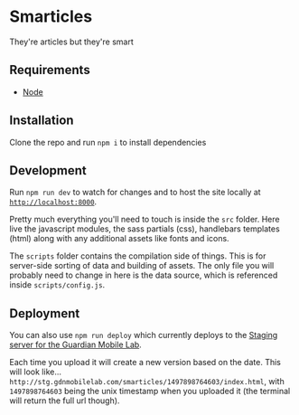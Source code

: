 # Smarticles

They're articles but they're smart

## Requirements
- [Node](https://nodejs.org/en/download/)

## Installation
Clone the repo and run `npm i` to install dependencies

## Development
Run `npm run dev` to watch for changes and to host the site locally at [`http://localhost:8000`](http://localhost:8000).

Pretty much everything you'll need to touch is inside the `src` folder. Here live the javascript modules, the sass partials (css), handlebars templates (html) along with any additional assets like fonts and icons.

The `scripts` folder contains the compilation side of things. This is for server-side sorting of data and building of assets. The only file you will probably need to change in here is the data source, which is referenced inside `scripts/config.js`.

## Deployment
You can also use `npm run deploy` which currently deploys to the [Staging server for the Guardian Mobile Lab](http://stg.gdnmobilelab.com).

Each time you upload it will create a new version based on the date. This will look like... `http://stg.gdnmobilelab.com/smarticles/1497898764603/index.html`, with `1497898764603` being the unix timestamp when you uploaded it (the terminal will return the full url though).
